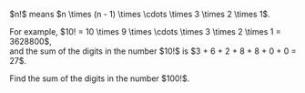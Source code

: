 <p>$n!$ means $n \times (n - 1) \times \cdots \times 3 \times 2 \times 1$.</p>
<p>For example, $10! = 10 \times 9 \times \cdots \times 3 \times 2 \times 1 = 3628800$,<br>and the sum of the digits in the number $10!$ is $3 + 6 + 2 + 8 + 8 + 0 + 0 = 27$.</p>
<p>Find the sum of the digits in the number $100!$.</p>
